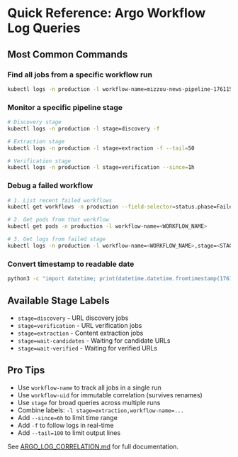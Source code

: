 # Quick Reference: Argo Workflow Log Queries

## Most Common Commands

### Find all jobs from a specific workflow run

```bash
kubectl logs -n production -l workflow-name=mizzou-news-pipeline-1761156000 --all-containers=true
```

### Monitor a specific pipeline stage

```bash
# Discovery stage
kubectl logs -n production -l stage=discovery -f

# Extraction stage
kubectl logs -n production -l stage=extraction -f --tail=50

# Verification stage
kubectl logs -n production -l stage=verification --since=1h
```

### Debug a failed workflow

```bash
# 1. List recent failed workflows
kubectl get workflows -n production --field-selector=status.phase=Failed --sort-by=.metadata.creationTimestamp | tail -5

# 2. Get pods from that workflow
kubectl get pods -n production -l workflow-name=<WORKFLOW_NAME>

# 3. Get logs from failed stage
kubectl logs -n production -l workflow-name=<WORKFLOW_NAME>,stage=<STAGE> --tail=200
```

### Convert timestamp to readable date

```bash
python3 -c "import datetime; print(datetime.datetime.fromtimestamp(1761156000, tz=datetime.timezone.utc))"
```

## Available Stage Labels

- `stage=discovery` - URL discovery jobs
- `stage=verification` - URL verification jobs
- `stage=extraction` - Content extraction jobs
- `stage=wait-candidates` - Waiting for candidate URLs
- `stage=wait-verified` - Waiting for verified URLs

## Pro Tips

- Use `workflow-name` to track all jobs in a single run
- Use `workflow-uid` for immutable correlation (survives renames)
- Use `stage` for broad queries across multiple runs
- Combine labels: `-l stage=extraction,workflow-name=...`
- Add `--since=6h` to limit time range
- Add `-f` to follow logs in real-time
- Add `--tail=100` to limit output lines

See [ARGO_LOG_CORRELATION.md](ARGO_LOG_CORRELATION.md) for full documentation.
